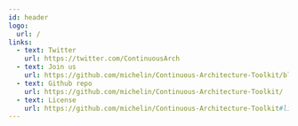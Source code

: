 ```yaml
---
id: header
logo:
  url: /
links:
  - text: Twitter
    url: https://twitter.com/ContinuousArch
  - text: Join us
    url: https://github.com/michelin/Continuous-Architecture-Toolkit/blob/master/governance/contributing.adoc
  - text: Github repo
    url: https://github.com/michelin/Continuous-Architecture-Toolkit/
  - text: License
    url: https://github.com/michelin/Continuous-Architecture-Toolkit#license
---
```




